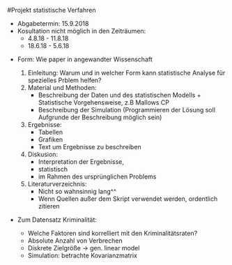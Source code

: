 #Projekt statistische Verfahren

* Abgabetermin: 15.9.2018
* Kosultation nicht möglich in den Zeiträumen:
    - 4.8.18 - 11.8.18
    - 18.6.18 - 5.6.18

- Form: Wie paper in angewandter Wissenschaft
    1. Einleitung:
                Warum und in welcher Form kann statistische Analyse für spezielles Prblem helfen?
    2. Material und Methoden:
        - Beschreibung der Daten und des statistischen Modells + Statistische Vorgehensweise, z.B  Mallows CP
        - Beschreibung der Simulation (Programmieren der Lösung soll Aufgrunde der Beschreibung möglich sein)
    3. Ergebnisse:
        - Tabellen
        - Grafiken
        - Text um Ergebnisse zu beschreiben
    4. Diskusion:
        - Interpretation der Ergebnisse,
        - statistisch
        - im Rahmen des ursprünglichen Problems
    5. Literaturverzeichnis:
        - Nicht so wahnsinnig lang^^
        - Wenn Quellen außer dem Skript verwendet werden, ordentlich zitieren

- Zum Datensatz Kriminalität:
    - Welche Faktoren sind korrelliert mit den Kriminalitätsraten?
    - Absolute Anzahl von Verbrechen
    - Diskrete Zielgröße -> gen. linear model
    - Simulation: betrachte Kovarianzmatrix
